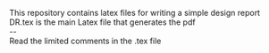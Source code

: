 This repository contains latex files for writing a simple design report<br>
DR.tex is the main Latex file that generates the pdf<br>
--<br>
Read the limited comments in the .tex file

